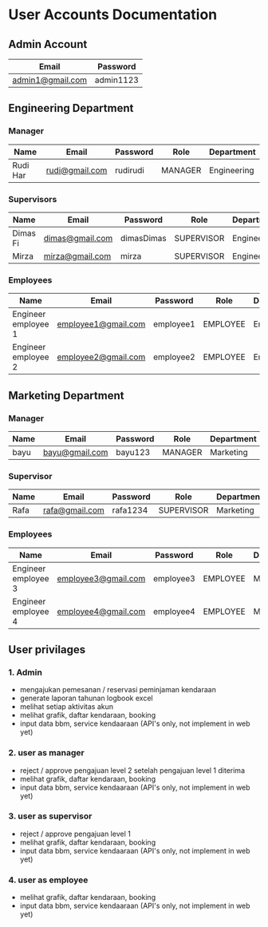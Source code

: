 # User Accounts Documentation

## Admin Account

| Email            | Password  |
| ---------------- | --------- |
| admin1@gmail.com | admin1123 |

## Engineering Department

### Manager

| Name     | Email          | Password | Role    | Department  |
| -------- | -------------- | -------- | ------- | ----------- |
| Rudi Har | rudi@gmail.com | rudirudi | MANAGER | Engineering |

### Supervisors

| Name     | Email           | Password   | Role       | Department  |
| -------- | --------------- | ---------- | ---------- | ----------- |
| Dimas Fi | dimas@gmail.com | dimasDimas | SUPERVISOR | Engineering |
| Mirza    | mirza@gmail.com | mirza      | SUPERVISOR | Engineering |

### Employees

| Name                | Email               | Password  | Role     | Department  |
| ------------------- | ------------------- | --------- | -------- | ----------- |
| Engineer employee 1 | employee1@gmail.com | employee1 | EMPLOYEE | Engineering |
| Engineer employee 2 | employee2@gmail.com | employee2 | EMPLOYEE | Engineering |

## Marketing Department

### Manager

| Name | Email          | Password | Role    | Department |
| ---- | -------------- | -------- | ------- | ---------- |
| bayu | bayu@gmail.com | bayu123  | MANAGER | Marketing  |

### Supervisor

| Name | Email          | Password | Role       | Department |
| ---- | -------------- | -------- | ---------- | ---------- |
| Rafa | rafa@gmail.com | rafa1234 | SUPERVISOR | Marketing  |

### Employees

| Name                | Email               | Password  | Role     | Department |
| ------------------- | ------------------- | --------- | -------- | ---------- |
| Engineer employee 3 | employee3@gmail.com | employee3 | EMPLOYEE | Marketing  |
| Engineer employee 4 | employee4@gmail.com | employee4 | EMPLOYEE | Marketing  |

## User privilages

### 1. Admin

-   mengajukan pemesanan / reservasi peminjaman kendaraan
-   generate laporan tahunan logbook excel
-   melihat setiap aktivitas akun
-   melihat grafik, daftar kendaraan, booking
-   input data bbm, service kendaaraan (API's only, not implement in web yet)

### 2. user as manager

-   reject / approve pengajuan level 2 setelah pengajuan level 1 diterima
-   melihat grafik, daftar kendaraan, booking
-   input data bbm, service kendaaraan (API's only, not implement in web yet)

### 3. user as supervisor

-   reject / approve pengajuan level 1
-   melihat grafik, daftar kendaraan, booking
-   input data bbm, service kendaaraan (API's only, not implement in web yet)

### 4. user as employee

-   melihat grafik, daftar kendaraan, booking
-   input data bbm, service kendaaraan (API's only, not implement in web yet)
